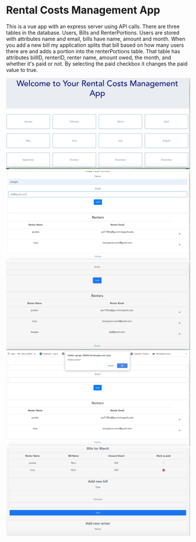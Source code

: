 # Rental Costs Management App
This is a vue app with an express server using API calls.
There are three tables in the database. Users, Bills and RenterPortions.
Users are stored with attributes name and email, bills have name, amount and month.
When you add a new bill my application splits that bill based on how many users there are and adds a portion into
the renterPortions table. That table has attributes billID, renterID, renter name, amount owed, the month, and whether it's paid or not. By selecting the paid checkbox it changes the paid value to true.


 ![homePage](screenshots/homePage.jpg)
 ![addingRenter](screenshots/addingRenter.jpg)
 ![renterAdded](screenshots/renterAdded.jpg)
 ![renterDelete](screenshots/renterDelete.jpg)
 ![billAdded](screenshots/billAdded.jpg)